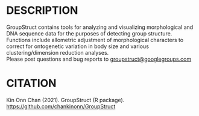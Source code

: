 # DESCRIPTION
GroupStruct contains tools for analyzing and visualizing morphological and DNA sequence data for the purposes of detecting group structure. Functions include allometric adjustment of morphological characters to correct for ontogenetic variation in body size and various clustering/dimension reduction analyses.  
Please post questions and bug reports to groupstruct@googlegroups.com

# CITATION
Kin Onn Chan (2021). GroupStruct (R package). https://github.com/chankinonn/GroupStruct
